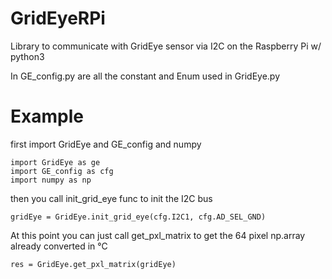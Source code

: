 # GridEyeRPi
Library to communicate with GridEye sensor via I2C on the Raspberry Pi w/ python3 

In GE_config.py are all the constant and Enum used in GridEye.py

# Example
first import GridEye and GE_config and numpy

```
import GridEye as ge
import GE_config as cfg
import numpy as np
```

then you call init_grid_eye func to init the I2C bus

```
gridEye = GridEye.init_grid_eye(cfg.I2C1, cfg.AD_SEL_GND)
```

At this point you can just call get_pxl_matrix to get the 64 pixel np.array already converted in °C
```
res = GridEye.get_pxl_matrix(gridEye)
```
